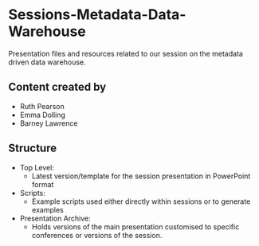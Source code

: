 # Sessions-Metadata-Data-Warehouse
Presentation files and resources related to our session on the metadata driven data warehouse.

## Content created by

 - Ruth Pearson   
 - Emma Dolling   
 - Barney Lawrence

## Structure

 - Top Level:    
	 - Latest version/template for the session presentation in  PowerPoint format 
 - Scripts:   
	 - Example scripts used either directly
   within sessions or to generate examples 
  - Presentation Archive:   
	  - Holds   versions of the main presentation customised to specific conferences or versions of the session.
 
